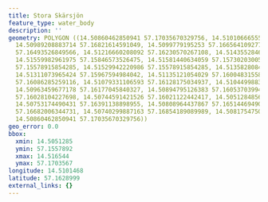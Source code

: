 ```yaml
---
title: Stora Skärsjön
feature_type: water_body
description: ''
geometry: POLYGON ((14.50860462850941 57.17035670329756, 14.51010666555798 57.16912357124182,
  14.50989208883714 57.16821614591049, 14.5099779195253 57.16656410927733, 14.51014958090251
  57.16493526849566, 14.51216660208092 57.16230570267108, 14.51435528463654 57.16011813374901,
  14.51559982961975 57.15846573526475, 14.51581440634059 57.15730203005555, 14.51654396719307
  57.15578915854285, 14.51529942220986 57.15578915854285, 14.51358280844044 57.15879156616155,
  14.51311073965424 57.15967594984042, 14.51135121054029 57.16004831558869, 14.51032124227882
  57.16086285259116, 14.51079331106593 57.16128175034937, 14.51044998831151 57.16177045840327,
  14.50963459677178 57.16177045840327, 14.50894795126383 57.16053703994319, 14.50860462850941
  57.16028104227698, 14.50744591421526 57.16021122442417, 14.50512848562695 57.16267804194015,
  14.50753174490431 57.16391138898955, 14.50808964437867 57.16514469490178, 14.50753174490431
  57.16682006344731, 14.50740299887163 57.16854189089989, 14.50817547506773 57.16875129687732,
  14.50860462850941 57.17035670329756))
geo_error: 0.0
bbox:
  xmin: 14.5051285
  ymin: 57.1557892
  xmax: 14.516544
  ymax: 57.1703567
longitude: 14.5101468
latitude: 57.1628999
external_links: {}
---
```


